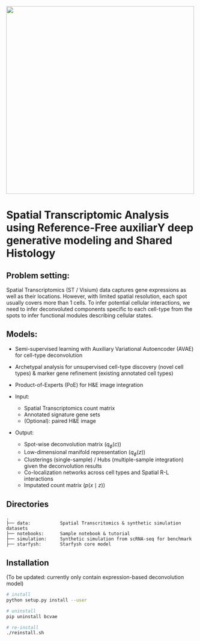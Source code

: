 <img src=https://github.com/azizilab/Starfysh/blob/main/logo.png width="500" />

# Spatial Transcriptomic Analysis using Reference-Free auxiliarY deep generative modeling and Shared Histology


## Problem setting: 

Spatial Transcriptomics (ST / Visium) data captures gene expressions as well as their locations. However, with limited spatial resolution, each spot usually covers more than 1 cells. To infer potential cellular interactions, we need to infer deconvoluted components specific to each cell-type from the spots to infer functional modules describing cellular states. 



## Models:
- Semi-supervised learning with Auxiliary Variational Autoencoder (AVAE) for cell-type deconvolution
- Archetypal analysis for unsupervised cell-type discovery (novel cell types) & marker gene refinement (existing annotated cell types)
- Product-of-Experts (PoE) for H&E image integration

- Input:
  - Spatial Transcriptomics count matrix
  - Annotated signature gene sets
  - (Optional): paired H&E image
  
- Output:
  - Spot-wise deconvolution matrix ($q_{\phi}(c)$)
  - Low-dimensional manifold representation ($q_{\phi}(z)$)
  - Clusterings (single-sample) / Hubs (multiple-sample integration) given the deconvolution results
  - Co-localization networks across cell types and Spatial R-L interactions
  - Imputated count matrix ($p(x \mid z)$)

## Directories
```
.
├── data:           Spatial Transcritomics & synthetic simulation datasets
├── notebooks:      Sample notebook & tutorial
├── simulation:     Synthetic simulation from scRNA-seq for benchmark
├── starfysh:       Starfysh core model
```

## Installation
(To be updated: currently only contain expression-based deconvolution model)
```bash
# install
python setup.py install --user

# uninstall
pip uninstall bcvae

# re-install
./reinstall.sh
```
